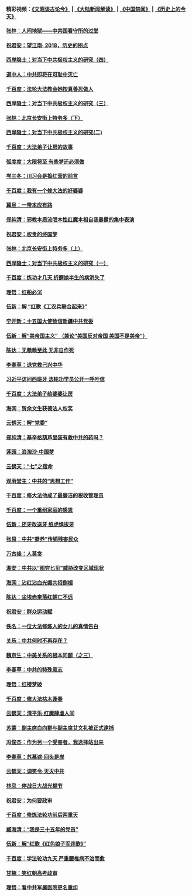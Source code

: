 #### 精彩视频：[《文昭谈古论今》](https://github.com/gfw-breaker/wenzhao/blob/master/README.md?t=12042131) | [《大陆新闻解读》](https://github.com/gfw-breaker/ntdtv-comedy/blob/master/README.md?t=12042131) | [《中国禁闻》](https://github.com/gfw-breaker/ntdtv-news/blob/master/README.md?t=12042131) | [《历史上的今天》](https://github.com/gfw-breaker/today-in-history/blob/master/README.md?t=12042131) 

#### [张林：人间地狱——中共国看守所的过堂](../pages/nsc993/n10891002.md?t=12042131) 

#### [祝君安：望江南‧ 2018，历史的拐点](../pages/nsc993/n10889460.md?t=12042131) 

#### [西岸隐士：对当下中共极权主义的研究（四）](../pages/nsc993/n10887490.md?t=12042131) 

#### [道中人：中共即将在可耻中灭亡](../pages/nsc993/n10887956.md?t=12042131) 

#### [千百度：法轮大法教会她按真善忍做人](../pages/nsc993/n10887637.md?t=12042131) 

#### [西岸隐士：对当下中共极权主义的研究（三）](../pages/nsc993/n10882983.md?t=12042131) 

#### [张林：北京长安街上特务多（下）](../pages/nsc993/n10884987.md?t=12042131) 

#### [西岸隐士：对当下中共极权主义的研究(二)](../pages/nsc993/n10878756.md?t=12042131) 

#### [千百度：大法弟子让房的故事](../pages/nsc993/n10883156.md?t=12042131) 

#### [弧度度：大限将至 有些梦还必须做](../pages/nsc993/n10882718.md?t=12042131) 

#### [岑三冬：川习会是捣红营的前言](../pages/nsc993/n10881767.md?t=12042131) 

#### [千百度：我有一个修大法的好婆婆](../pages/nsc993/n10880660.md?t=12042131) 

#### [冀旦：一带本应有路](../pages/nsc993/n10880340.md?t=12042131) 

#### [郑纯清：邪教本质流氓本性红魔本相自我暴露的集中表演](../pages/nsc993/n10880329.md?t=12042131) 

#### [祝君安：权贵的终国梦](../pages/nsc993/n10880242.md?t=12042131) 

#### [张林：北京长安街上特务多（上）](../pages/nsc993/n10880009.md?t=12042131) 

#### [西岸隐士：对当下中共极权主义的研究（一）](../pages/nsc993/n10878740.md?t=12042131) 

#### [千百度：炼功才几天 折磨她半生的病消失了](../pages/nsc993/n10878447.md?t=12042131) 

#### [理悟：红船必沉](../pages/nsc993/n10877545.md?t=12042131) 

#### [伍新：解 “红歌《工农兵联合起来》”](../pages/nsc993/n10876264.md?t=12042131) 

#### [宁开新：十五国大使致信新疆中共党委](../pages/nsc993/n10876212.md?t=12042131) 

#### [伍新：解“美帝国主义” （兼论“美国反对帝国 美国不是美帝”）](../pages/nsc993/n10874688.md?t=12042131) 

#### [陈达：无赖赖至此 无非自作死](../pages/nsc993/n10874640.md?t=12042131) 

#### [李春草：退党救己兴中华](../pages/nsc993/n10874600.md?t=12042131) 

#### [习近平访问西班牙 法轮功学员公开一呼吁信](../pages/nsc993/n10873818.md?t=12042131) 

#### [千百度：大法弟子给婆婆让房](../pages/nsc993/n10870567.md?t=12042131) 

#### [海网：贺余文生获德法人权奖](../pages/nsc993/n10869990.md?t=12042131) 

#### [云鹤天：解“党委”](../pages/nsc993/n10869977.md?t=12042131) 

#### [郑纯清：基辛格葫芦里装有救中共的药吗？](../pages/nsc993/n10868192.md?t=12042131) 

#### [莲园：浪淘沙‧中国梦](../pages/nsc993/n10868184.md?t=12042131) 

#### [云鹤天：“七”之宿命](../pages/nsc993/n10868163.md?t=12042131) 

#### [观雨堂主：中共的“思想工作”](../pages/nsc993/n10868076.md?t=12042131) 

#### [千百度：修大法他成了最廉洁的税收管理员](../pages/nsc993/n10867964.md?t=12042131) 

#### [千百度：一个重组家庭的感恩](../pages/nsc993/n10865204.md?t=12042131) 

#### [伍新：还牙改送牙 纸虎惧拔牙](../pages/nsc993/n10863679.md?t=12042131) 

#### [张易：中共“豢养”传销残害民众](../pages/nsc993/n10864740.md?t=12042131) 

#### [万古缘：人莫贪](../pages/nsc993/n10863667.md?t=12042131) 

#### [湘安：中共以“图穷匕见”威胁改变区域现状](../pages/nsc993/n10864609.md?t=12042131) 

#### [海网：沾红沾血光媚共招倒楣](../pages/nsc993/n10863591.md?t=12042131) 

#### [陈达：尘埃赤柬落红朝亡不远](../pages/nsc993/n10863562.md?t=12042131) 

#### [祝君安：群众运动赋](../pages/nsc993/n10863448.md?t=12042131) 

#### [佚名：一位大法修炼人的女儿的真情告白](../pages/nsc993/n10861395.md?t=12042131) 

#### [关乐：中共何时不再存在？](../pages/nsc993/n10860742.md?t=12042131) 

#### [魏京生：中美关系的根本问题（之三）](../pages/nsc993/n10860643.md?t=12042131) 

#### [李春草：中共的特殊意志](../pages/nsc993/n10860705.md?t=12042131) 

#### [理悟：红楼梦破](../pages/nsc993/n10855545.md?t=12042131) 

#### [千百度：修大法枯木逢春](../pages/nsc993/n10855876.md?t=12042131) 

#### [云鹤天：清平乐‧红魔肆虐人间](../pages/nsc993/n10855540.md?t=12042131) 

#### [苏蒙：副主席白向群与副主席艾文礼被正式逮捕](../pages/nsc993/n10853816.md?t=12042131) 

#### [冯俊杰：作为另一个受害者，我选择站出来](../pages/nsc993/n10854203.md?t=12042131) 

#### [李春草：苏幕遮‧回头是岸](../pages/nsc993/n10853697.md?t=12042131) 

#### [云鹤天：调笑令‧天灭中共](../pages/nsc993/n10852934.md?t=12042131) 

#### [林忌：停战日大战光棍节](../pages/nsc993/n10852809.md?t=12042131) 

#### [祝君安：为何要政审](../pages/nsc993/n10852927.md?t=12042131) 

#### [千百度：修炼法轮功前后两重天](../pages/nsc993/n10851915.md?t=12042131) 

#### [臧海清：“我是三十五年的党员”](../pages/nsc993/n10851897.md?t=12042131) 

#### [伍新：解“红歌《红色娘子军连歌》”](../pages/nsc993/n10848346.md?t=12042131) 

#### [千百度：学法轮功九天 严重腰椎病不治而愈](../pages/nsc993/n10848063.md?t=12042131) 

#### [甘楠：笑红朝高考政审](../pages/nsc993/n10848051.md?t=12042131) 

#### [理悟：看中共军属医院更名重组](../pages/nsc993/n10845990.md?t=12042131) 

